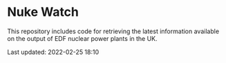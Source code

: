# Nuke Watch

This repository includes code for retrieving the latest information available on the output of EDF nuclear power plants in the UK.

Last updated: 2022-02-25 18:10